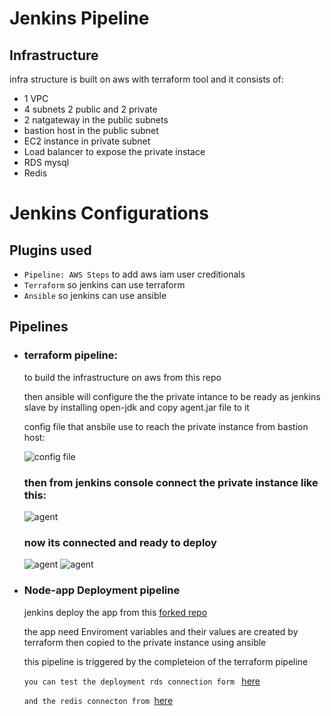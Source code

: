 # Jenkins Pipeline 

## Infrastructure
infra structure is built on aws with terraform tool and it consists of:
* 1 VPC
* 4 subnets 2 public and 2 private
* 2 natgateway in the public subnets
* bastion host in the public subnet
* EC2 instance in private subnet
* Load balancer to expose the private instace 
* RDS mysql
* Redis

# Jenkins Configurations

## Plugins used 
* `Pipeline: AWS Steps` to add aws iam user creditionals 
* `Terraform` so jenkins can use terraform 
* `Ansible` so jenkins can use ansible 

## Pipelines 
* ### terraform pipeline:
     to build the infrastructure on aws from this repo
     
     then ansible will configure the the private intance to be ready as jenkins slave 
     by installing open-jdk and copy agent.jar file to it

     config file that ansbile use to reach the private instance from bastion host: 

     ![config file](https://raw.githubusercontent.com/abdulmageed02/Jenkins-Pipeline-/main/IMAGES/Screenshot%20from%202022-05-20%2023-43-18.png)
    
    ### then from jenkins console connect the private instance like this:
    ![agent](https://github.com/abdulmageed02/Jenkins-Pipeline-/blob/main/IMAGES/Screenshot%20from%202022-05-20%2023-45-55.png?raw=true)
    ### now its connected and ready to deploy
    ![agent](https://github.com/abdulmageed02/Jenkins-Pipeline-/blob/main/IMAGES/Screenshot%20from%202022-05-20%2023-49-00.png?raw=true)
    ![agent](https://github.com/abdulmageed02/Jenkins-Pipeline-/blob/main/IMAGES/Screenshot%20from%202022-05-20%2023-45-35.png?raw=true)


* ### Node-app Deployment pipeline
    jenkins deploy the app from this [forked repo](https://github.com/abdulmageed02/jenkins_nodejs_example/tree/rds_redis) 

    the app need Enviroment variables and their values are created by terraform then copied to the private instance using ansible

    this pipeline is triggered by the completeion of the terraform pipeline

   `you can test the deployment rds connection form ` [here](http://nlb-8e3ff1ece94a4ce0.elb.us-west-2.amazonaws.com/db)

   `and the redis connecton from `[here](http://nlb-8e3ff1ece94a4ce0.elb.us-west-2.amazonaws.com/redis)